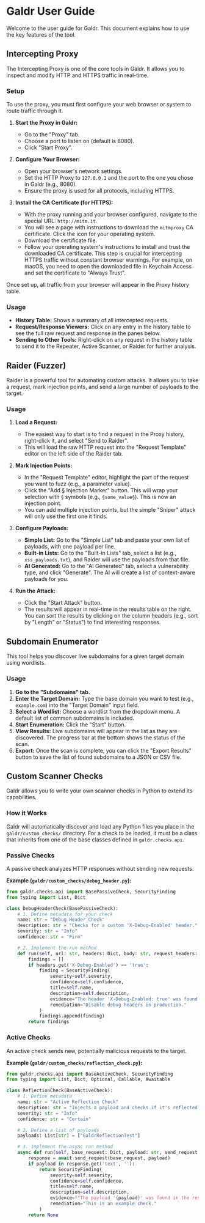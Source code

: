 # Galdr User Guide

Welcome to the user guide for Galdr. This document explains how to use the key features of the tool.

## Intercepting Proxy

The Intercepting Proxy is one of the core tools in Galdr. It allows you to inspect and modify HTTP and HTTPS traffic in real-time.

### Setup

To use the proxy, you must first configure your web browser or system to route traffic through it.

1.  **Start the Proxy in Galdr:**
    -   Go to the "Proxy" tab.
    -   Choose a port to listen on (default is 8080).
    -   Click "Start Proxy".

2.  **Configure Your Browser:**
    -   Open your browser's network settings.
    -   Set the HTTP Proxy to `127.0.0.1` and the port to the one you chose in Galdr (e.g., 8080).
    -   Ensure the proxy is used for all protocols, including HTTPS.

3.  **Install the CA Certificate (for HTTPS):**
    -   With the proxy running and your browser configured, navigate to the special URL: `http://mitm.it`.
    -   You will see a page with instructions to download the `mitmproxy` CA certificate. Click the icon for your operating system.
    -   Download the certificate file.
    -   Follow your operating system's instructions to install and trust the downloaded CA certificate. This step is crucial for intercepting HTTPS traffic without constant browser warnings. For example, on macOS, you need to open the downloaded file in Keychain Access and set the certificate to "Always Trust".

Once set up, all traffic from your browser will appear in the Proxy history table.

### Usage

-   **History Table:** Shows a summary of all intercepted requests.
-   **Request/Response Viewers:** Click on any entry in the history table to see the full raw request and response in the panes below.
-   **Sending to Other Tools:** Right-click on any request in the history table to send it to the Repeater, Active Scanner, or Raider for further analysis.

## Raider (Fuzzer)

Raider is a powerful tool for automating custom attacks. It allows you to take a request, mark injection points, and send a large number of payloads to the target.

### Usage

1.  **Load a Request:**
    -   The easiest way to start is to find a request in the Proxy history, right-click it, and select "Send to Raider".
    -   This will load the raw HTTP request into the "Request Template" editor on the left side of the Raider tab.

2.  **Mark Injection Points:**
    -   In the "Request Template" editor, highlight the part of the request you want to fuzz (e.g., a parameter value).
    -   Click the "Add § Injection Marker" button. This will wrap your selection with `§` symbols (e.g., `§some_value§`). This is now an injection point.
    -   You can add multiple injection points, but the simple "Sniper" attack will only use the first one it finds.

3.  **Configure Payloads:**
    -   **Simple List:** Go to the "Simple List" tab and paste your own list of payloads, with one payload per line.
    -   **Built-in Lists:** Go to the "Built-in Lists" tab, select a list (e.g., `xss_payloads.txt`), and Raider will use the payloads from that file.
    -   **AI Generated:** Go to the "AI Generated" tab, select a vulnerability type, and click "Generate". The AI will create a list of context-aware payloads for you.

4.  **Run the Attack:**
    -   Click the "Start Attack" button.
    -   The results will appear in real-time in the results table on the right. You can sort the results by clicking on the column headers (e.g., sort by "Length" or "Status") to find interesting responses.

## Subdomain Enumerator

This tool helps you discover live subdomains for a given target domain using wordlists.

### Usage

1.  **Go to the "Subdomains" tab.**
2.  **Enter the Target Domain:** Type the base domain you want to test (e.g., `example.com`) into the "Target Domain" input field.
3.  **Select a Wordlist:** Choose a wordlist from the dropdown menu. A default list of common subdomains is included.
4.  **Start Enumeration:** Click the "Start" button.
5.  **View Results:** Live subdomains will appear in the list as they are discovered. The progress bar at the bottom shows the status of the scan.
6.  **Export:** Once the scan is complete, you can click the "Export Results" button to save the list of found subdomains to a JSON or CSV file.

## Custom Scanner Checks

Galdr allows you to write your own scanner checks in Python to extend its capabilities.

### How it Works

Galdr will automatically discover and load any Python files you place in the `galdr/custom_checks/` directory. For a check to be loaded, it must be a class that inherits from one of the base classes defined in `galdr.checks.api`.

### Passive Checks

A passive check analyzes HTTP responses without sending new requests.

**Example (`galdr/custom_checks/debug_header.py`):**
```python
from galdr.checks.api import BasePassiveCheck, SecurityFinding
from typing import List, Dict

class DebugHeaderCheck(BasePassiveCheck):
    # 1. Define metadata for your check
    name: str = "Debug Header Check"
    description: str = "Checks for a custom 'X-Debug-Enabled' header."
    severity: str = "Info"
    confidence: str = "Firm"

    # 2. Implement the run method
    def run(self, url: str, headers: Dict, body: str, request_headers: Dict) -> List[SecurityFinding]:
        findings = []
        if headers.get('X-Debug-Enabled') == 'true':
            finding = SecurityFinding(
                severity=self.severity,
                confidence=self.confidence,
                title=self.name,
                description=self.description,
                evidence="The header 'X-Debug-Enabled: true' was found.",
                remediation="Disable debug headers in production."
            )
            findings.append(finding)
        return findings
```

### Active Checks

An active check sends new, potentially malicious requests to the target.

**Example (`galdr/custom_checks/reflection_check.py`):**
```python
from galdr.checks.api import BaseActiveCheck, SecurityFinding
from typing import List, Dict, Optional, Callable, Awaitable

class ReflectionCheck(BaseActiveCheck):
    # 1. Define metadata
    name: str = "Active Reflection Check"
    description: str = "Injects a payload and checks if it's reflected."
    severity: str = "Info"
    confidence: str = "Certain"

    # 2. Define a list of payloads
    payloads: List[str] = ["GaldrReflectionTest"]

    # 3. Implement the async run method
    async def run(self, base_request: Dict, payload: str, send_request: Callable) -> Optional[SecurityFinding]:
        response = await send_request(base_request, payload)
        if payload in response.get('text', ''):
            return SecurityFinding(
                severity=self.severity,
                confidence=self.confidence,
                title=self.name,
                description=self.description,
                evidence=f"The payload '{payload}' was found in the response.",
                remediation="This is an example check."
            )
        return None
```
